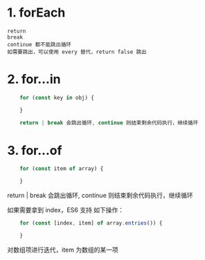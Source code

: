 # 1. forEach
    return 
    break
    continue 都不能跳出循环
    如需要跳出，可以使用 every 替代，return false 跳出

# 2. for...in

```js
	for (const key in obj) {

	}

	return | break 会跳出循环, continue 则结束剩余代码执行，继续循环
```

# 3. for...of
    
```js
	for (const item of array) {

	}
```

return | break 会跳出循环, continue 则结束剩余代码执行，继续循环

如果需要拿到 index，ES6 支持 如下操作：

```js
	for (const [index, item] of array.entries()) {

	}
```
  对数组项进行迭代，item 为数组的某一项

